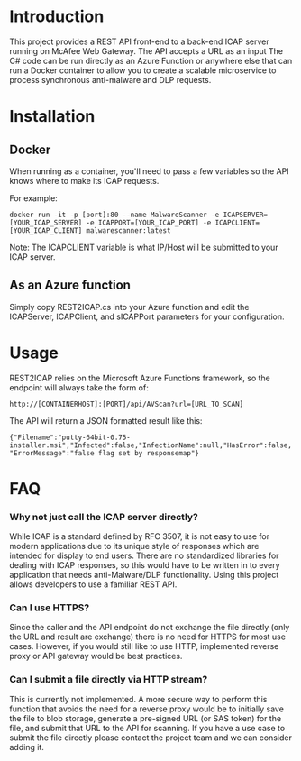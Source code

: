 # Introduction
This project provides a REST API front-end to a back-end ICAP server running on McAfee Web Gateway. The API accepts a URL as an input
The C# code can be run directly as an Azure Function or anywhere else that can run a Docker container to allow you to create a scalable microservice to process synchronous anti-malware and DLP requests.

# Installation

## Docker
When running as a container, you'll need to pass a few variables so the API knows where to make its ICAP requests.

For example:

`docker run -it -p [port]:80 --name MalwareScanner -e ICAPSERVER=[YOUR_ICAP_SERVER] -e ICAPPORT=[YOUR_ICAP_PORT] -e ICAPCLIENT=[YOUR_ICAP_CLIENT] malwarescanner:latest
`

Note: The ICAPCLIENT variable is what IP/Host will be submitted to your ICAP server.

## As an Azure function

Simply copy REST2ICAP.cs into your Azure function and edit the ICAPServer, ICAPClient, and sICAPPort parameters for your configuration.

# Usage

REST2ICAP relies on the Microsoft Azure Functions framework, so the endpoint will always take the form of:

`http://[CONTAINERHOST]:[PORT]/api/AVScan?url=[URL_TO_SCAN]`

The API will return a JSON formatted result like this:

`{"Filename":"putty-64bit-0.75-installer.msi","Infected":false,"InfectionName":null,"HasError":false,"ErrorMessage":"false flag set by responsemap"}`


# FAQ
### Why not just call the ICAP server directly?
While ICAP is a standard defined by RFC 3507, it is not easy to use for modern applications due to its unique style of responses which are intended for display to end users. There are no standardized libraries for dealing with ICAP responses, so this would have to be written in to every application that needs anti-Malware/DLP functionality. Using this project allows developers to use a familiar REST API.

### Can I use HTTPS?
Since the caller and the API endpoint do not exchange the file directly (only the URL and result are exchange) there is no need for HTTPS for most use cases.  However, if you would still like to use HTTP, implemented reverse proxy or API gateway would be best practices.

### Can I submit a file directly via HTTP stream?
This is currently not implemented.  A more secure way to perform this function that avoids the need for a reverse proxy would be to initially save the file to blob storage, generate a pre-signed URL (or SAS token) for the file, and submit that URL to the API for scanning.  If you have a use case to submit the file directly please contact the project team and we can consider adding it.

